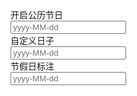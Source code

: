 <div class="layui-form">
  <div class="layui-form-item">
    <div class="layui-inline">
      <label class="layui-form-label">开启公历节日</label>
      <div class="layui-input-inline">
        <input type="text" class="layui-input" id="ID-laydate-calendar" placeholder="yyyy-MM-dd">
      </div>
    </div>
    <div class="layui-inline">
      <label class="layui-form-label">自定义日子</label>
      <div class="layui-input-inline">
        <input type="text" class="layui-input" id="ID-laydate-mark" placeholder="yyyy-MM-dd">
      </div>
    </div>
    <div class="layui-inline">
      <label class="layui-form-label">节假日标注</label>
      <div class="layui-input-inline">
        <input type="text" class="layui-input" id="ID-laydate-holidays" placeholder="yyyy-MM-dd">
      </div>
    </div>
  </div>
</div>

<!-- import layui --> 
<script>
layui.use(function(){
  var laydate = layui.laydate;

  // 渲染
  //开启公历节日
  laydate.render({
    elem: '#ID-laydate-calendar',
    calendar: true
  });
  
  //自定义重要日子
  laydate.render({
    elem: '#ID-laydate-mark',
    mark: {
      '0-10-14': '生日',
      '0-12-31': '跨年', //每年的日期
      '0-0-10': '工资', //每月某天
      '0-0-15': '月中',
      '2017-8-15': '', //如果为空字符，则默认显示数字+徽章
      '2099-10-14': '呵呵'
    },
    done: function(value, date){
      // 点击每年的 10月14日，弹出提示语
      if(date.month === 10 && date.date === 14){ 
        layer.msg('这一天是：Layui 的生日');
      }
    }
  });
 
  // 节假日和补班日标注
  laydate.render({
    elem: '#ID-laydate-holidays',
    value: '2023-05-08',
    holidays: [ // v2.7.3 新增
      ['2022-12-31', '2023-1-1', '2023-1-2', '2023-1-21', '2023-1-22', '2023-1-23', '2023-1-24', '2023-1-25', '2023-1-26', '2023-1-27', '2023-4-5', '2023-4-29', '2023-4-30', '2023-5-1', '2023-5-2', '2023-5-3', '2023-6-22', '2023-6-23', '2023-6-24', '2023-9-29', '2023-9-30', '2023-10-1', '2023-10-2', '2023-10-3', '2023-10-4', '2023-10-5', '2023-10-6'],
      // 2023 年的补班日
      ['2023-1-28', '2023-1-29', '2023-4-23', '2023-5-6', '2023-6-25', '2023-10-7', '2023-10-8']
    ]
  });
});
</script>